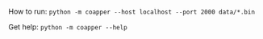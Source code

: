 How to run:
`python -m coapper --host localhost --port 2000 data/*.bin`

Get help:
`python -m coapper --help`
